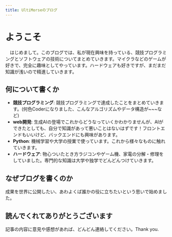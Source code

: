 ```yaml
---
title: UltiMorseのブログ
---
```


# ようこそ
　はじめまして。このブログでは、私が現在興味を持っている、競技プログラミングとソフトウェアの技術についてまとめていきます。マイクラなどのゲームが好きで、完全に趣味としてやっています。ハードウェアも好きですが、まだまだ知識が浅いので精進していきます。


## 何について書くか

- **競技プログラミング**: 競技プログラミングで達成したことをまとめていきます。(何色Coderになりました、こんなアルゴリズムやデータ構造が~~~など)
- **web開発**: 生成AIの登場でこれからどうなっていくかわかりませんが、AIができたとしても、自分で知識があって悪いことはないはずです！フロントエンドもいいけど、バックエンドにも興味があります。
- **Python**: 機械学習や大学の授業で使っています。これから様々なものに触れていきます。
- **ハードウェア**: 物心ついたとき方ラジコンやゲーム機、家電の分解・修理をしていました。専門的な知識は大学や独学でどんどんつけていきます。

## なぜブログを書くのか

成果を世界に公開したい、あわよくば誰かの役に立ちたいという思いで始めました。

## 読んでくれてありがとうございます

記事の内容に意見や感想があれば、どんどん連絡してください。Thank you.
